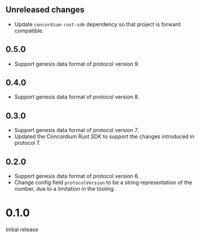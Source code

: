 ## Unreleased changes

- Update `concordium-rust-sdk` dependency so that project is forward compatible.

## 0.5.0

- Support genesis data format of protocol version 9.

## 0.4.0

- Support genesis data format of protocol version 8.

## 0.3.0

- Support genesis data format of protocol version 7.
- Updated the Concordium Rust SDK to support the changes introduced in protocol 7.

## 0.2.0

- Support genesis data format of protocol version 6.
- Change config field `protocolVersion` to be a string representation of the number, due to a limitation in the tooling.

# 0.1.0

Initial release

